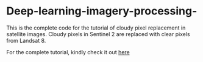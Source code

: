# Deep-learning-imagery-processing-

This is the complete code for the tutorial of cloudy pixel replacement in satellite images. Cloudy pixels in Sentinel 2 are replaced with clear pixels from Landsat 8. 

For the complete tutorial, kindly check it out [here](https://brightaboh.github.io/posts/Cloudy%20Pixel%20Replacement)

